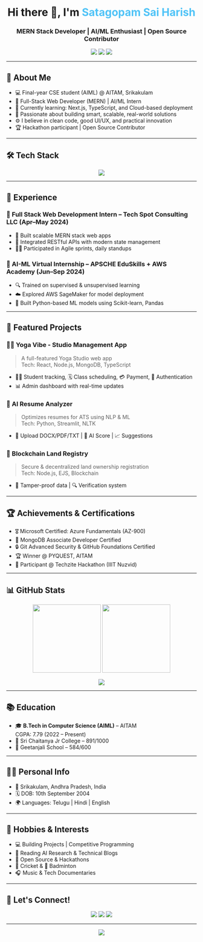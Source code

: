 <h1 align="center">Hi there 👋, I'm <span style="color:#4FC3F7;">Satagopam Sai Harish</span></h1>
<h3 align="center">MERN Stack Developer | AI/ML Enthusiast | Open Source Contributor</h3>

<p align="center">
  <a href="mailto:satagopamharish@gmail.com"><img src="https://img.shields.io/badge/Email-Drop%20a%20Hi!-red?style=for-the-badge&logo=gmail" /></a>
  <a href="https://www.linkedin.com/in/SaiHarishSatagopam" target="_blank"><img src="https://img.shields.io/badge/LinkedIn-Connect-blue?style=for-the-badge&logo=linkedin" /></a>
  <a href="https://github.com/harish4207" target="_blank"><img src="https://img.shields.io/github/followers/harish4207?label=Follow&style=for-the-badge&logo=github" /></a>
</p>

---

## 🧠 About Me

- 💻 Final-year CSE student (AIML) @ AITAM, Srikakulam
- 🚀 Full-Stack Web Developer (MERN) | AI/ML Intern
- 🌱 Currently learning: Next.js, TypeScript, and Cloud-based deployment
- 🧩 Passionate about building smart, scalable, real-world solutions
- ⚙️ I believe in clean code, good UI/UX, and practical innovation
- 🏆 Hackathon participant | Open Source Contributor

---

## 🛠️ Tech Stack

<p align="center">
  <img src="https://skillicons.dev/icons?i=html,css,bootstrap,js,ts,react,nodejs,express,mongodb,mysql,postgres,python,java,cpp,git,github,vscode,postman,aws,azure" />
</p>

---

## 💼 Experience

### 🔧 Full Stack Web Development Intern – Tech Spot Consulting LLC (Apr–May 2024)
- 🚀 Built scalable MERN stack web apps
- 🔄 Integrated RESTful APIs with modern state management
- 👨‍💻 Participated in Agile sprints, daily standups

### 🤖 AI-ML Virtual Internship – APSCHE EduSkills + AWS Academy (Jun–Sep 2024)
- 🔍 Trained on supervised & unsupervised learning
- ☁️ Explored AWS SageMaker for model deployment
- 🧠 Built Python-based ML models using Scikit-learn, Pandas

---

## 📂 Featured Projects

### 🧘‍♀️ Yoga Vibe - Studio Management App
> A full-featured Yoga Studio web app  
Tech: React, Node.js, MongoDB, TypeScript  
- 🧑‍🎓 Student tracking, 🗓️ Class scheduling, 💳 Payment, 🔐 Authentication  
- 📊 Admin dashboard with real-time updates

### 🤖 AI Resume Analyzer
> Optimizes resumes for ATS using NLP & ML  
Tech: Python, Streamlit, NLTK  
- 📄 Upload DOCX/PDF/TXT | 🧠 AI Score | 📈 Suggestions

### 🧾 Blockchain Land Registry
> Secure & decentralized land ownership registration  
Tech: Node.js, EJS, Blockchain  
- 🔐 Tamper-proof data | 🔍 Verification system

---

## 🏆 Achievements & Certifications

- 🎖️ Microsoft Certified: Azure Fundamentals (AZ-900)
- 💠 MongoDB Associate Developer Certified
- 🔒 Git Advanced Security & GitHub Foundations Certified
- 🏆 Winner @ PYQUEST, AITAM
- 🧠 Participant @ Techzite Hackathon (IIIT Nuzvid)

---

## 📊 GitHub Stats

<p align="center">
  <img src="https://github-readme-stats.vercel.app/api?username=harish4207&show_icons=true&theme=radical" height="180" />
  <img src="https://github-readme-stats.vercel.app/api/top-langs/?username=harish4207&layout=compact&theme=radical" height="180" />
</p>

<p align="center">
  <img src="https://github-readme-streak-stats.herokuapp.com/?user=harish4207&theme=dark" />
</p>

---

## 📚 Education

- 🎓 **B.Tech in Computer Science (AIML)** – AITAM  
  CGPA: 7.79 (2022 – Present)  
- 🏫 Sri Chaitanya Jr College – 891/1000  
- 🏫 Geetanjali School – 584/600

---

## 👨‍💼 Personal Info

- 📍 Srikakulam, Andhra Pradesh, India  
- 🗓️ DOB: 10th September 2004  
- 🌍 Languages: Telugu | Hindi | English

---

## 🎯 Hobbies & Interests

- 💻 Building Projects | Competitive Programming  
- 📖 Reading AI Research & Technical Blogs  
- 🧠 Open Source & Hackathons  
- 🏏 Cricket & 🏸 Badminton  
- 🎧 Music & Tech Documentaries

---

## 💬 Let's Connect!

<p align="center">
  <a href="mailto:satagopamharish@gmail.com"><img src="https://img.shields.io/badge/Gmail-Message-red?style=for-the-badge&logo=gmail" /></a>
  <a href="https://linkedin.com/in/SaiHarishSatagopam"><img src="https://img.shields.io/badge/LinkedIn-Message-blue?style=for-the-badge&logo=linkedin" /></a>
  <a href="https://github.com/harish4207"><img src="https://img.shields.io/badge/GitHub-Follow-black?style=for-the-badge&logo=github" /></a>
</p>

---

<p align="center">
  <img src="https://readme-typing-svg.herokuapp.com?font=Fira+Code&pause=1000&center=true&vCenter=true&width=435&lines=Let's+build+cool+stuff+together!;Thanks+for+visiting+my+profile!;Happy+Coding!+👨‍💻" />
</p>
